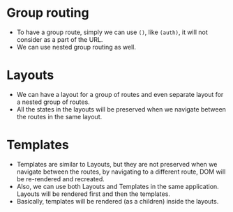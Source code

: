 
# Group routing
- To have a group route, simply we can use `()`, like `(auth)`, it will not consider as a part of the URL.
- We can use nested group routing as well.

# Layouts
- We can have a layout for a group of routes and even separate layout for a nested group of routes.
- All the states in the layouts will be preserved when we navigate between the routes in the same layout.

# Templates
- Templates are similar to Layouts, but they are not preserved when we navigate between the routes, by navigating to a different route, DOM will be re-rendered and recreated.
- Also, we can use both Layouts and Templates in the same application. Layouts will be rendered first and then the templates.
- Basically, templates will be rendered (as a children) inside the layouts.